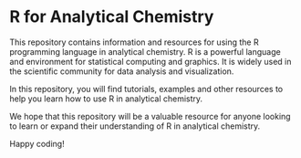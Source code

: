 # R for Analytical Chemistry

This repository contains information and resources for using the R programming language in analytical chemistry. R is a powerful language and environment for statistical computing and graphics. It is widely used in the scientific community for data analysis and visualization. 

In this repository, you will find tutorials, examples and other resources to help you learn how to use R in analytical chemistry. 

We hope that this repository will be a valuable resource for anyone looking to learn or expand their understanding of R in analytical chemistry. 

Happy coding!